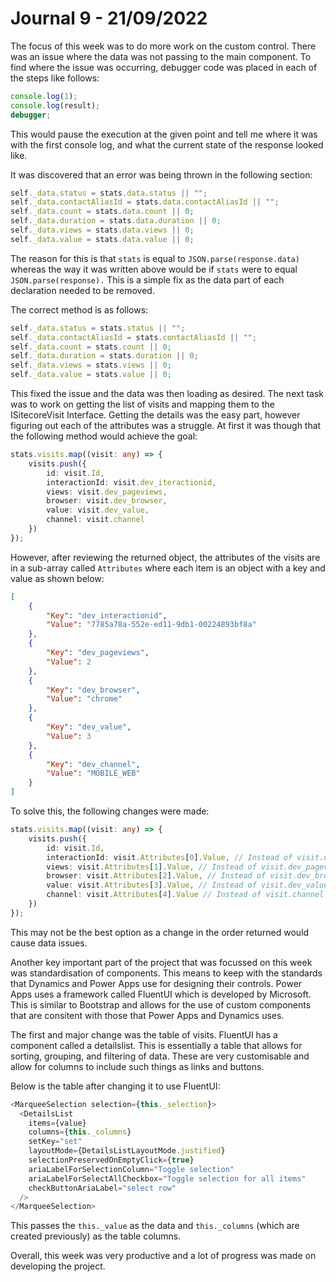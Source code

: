 # Journal 9 - 21/09/2022

The focus of this week was to do more work on the custom control. There was an issue where the data was not passing to the main component. To find where the issue was occurring, debugger code was placed in each of the steps like follows:

```typescript
console.log(1);
console.log(result);
debugger;
```

This would pause the execution at the given point and tell me where it was with the first console log, and what the current state of the response looked like.

It was discovered that an error was being thrown in the following section:

```typescript
self._data.status = stats.data.status || "";
self._data.contactAliasId = stats.data.contactAliasId || "";
self._data.count = stats.data.count || 0;
self._data.duration = stats.data.duration || 0;
self._data.views = stats.data.views || 0;
self._data.value = stats.data.value || 0;
```

The reason for this is that `stats` is equal to `JSON.parse(response.data)` whereas the way it was written above would be if `stats` were to equal `JSON.parse(response).` This is a simple fix as the data part of each declaration needed to be removed.

The correct method is as follows:

```typescript
self._data.status = stats.status || "";
self._data.contactAliasId = stats.contactAliasId || "";
self._data.count = stats.count || 0;
self._data.duration = stats.duration || 0;
self._data.views = stats.views || 0;
self._data.value = stats.value || 0;
```

This fixed the issue and the data was then loading as desired. The next task was to work on getting the list of visits and mapping them to the ISitecoreVisit Interface. Getting the details was the easy part, however figuring out each of the attributes was a struggle. At first it was though that the following method would achieve the goal:

```typescript
stats.visits.map((visit: any) => {
    visits.push({
        id: visit.Id,
        interactionId: visit.dev_iteractionid,
        views: visit.dev_pageviews,
        browser: visit.dev_browser,
        value: visit.dev_value,
        channel: visit.channel
    })
});
```

However, after reviewing the returned object, the attributes of the visits are in a sub-array called `Attributes` where each item is an object with a key and value as shown below:

```json
[
    {
        "Key": "dev_interactionid",
        "Value": "7785a78a-552e-ed11-9db1-00224893bf8a"
    },
    {
        "Key": "dev_pageviews",
        "Value": 2
    },
    {
        "Key": "dev_browser",
        "Value": "chrome"
    },
    {
        "Key": "dev_value",
        "Value": 3
    },
    {
        "Key": "dev_channel",
        "Value": "MOBILE_WEB"
    }
]
```

To solve this, the following changes were made:

```typescript
stats.visits.map((visit: any) => {
    visits.push({
        id: visit.Id,
        interactionId: visit.Attributes[0].Value, // Instead of visit.dev_iteractionid
        views: visit.Attributes[1].Value, // Instead of visit.dev_pageviews
        browser: visit.Attributes[2].Value, // Instead of visit.dev_browser
        value: visit.Attributes[3].Value, // Instead of visit.dev_value
        channel: visit.Attributes[4].Value // Instead of visit.channel
    })
});
```

This may not be the best option as a change in the order returned would cause data issues.

Another key important part of the project that was focussed on this week was standardisation of components. This means to keep with the standards that Dynamics and Power Apps use for designing their controls. Power Apps uses a framework called FluentUI which is developed by Microsoft. This is similar to Bootstrap and allows for the use of custom components that are consitent with those that Power Apps and Dynamics uses.

The first and major change was the table of visits. FluentUI has a component called a detailslist. This is essentially a table that allows for sorting, grouping, and filtering of data. These are very customisable and allow for columns to include such things as links and buttons.

Below is the table after changing it to use FluentUI:

```typescript
<MarqueeSelection selection={this._selection}>
  <DetailsList
    items={value}
    columns={this._columns}
    setKey="set"
    layoutMode={DetailsListLayoutMode.justified}
    selectionPreservedOnEmptyClick={true}
    ariaLabelForSelectionColumn="Toggle selection"
    ariaLabelForSelectAllCheckbox="Toggle selection for all items"
    checkButtonAriaLabel="select row"
  />
</MarqueeSelection>
```

This passes the `this._value` as the data and `this._columns` (which are created previously) as the table columns.

Overall, this week was very productive and a lot of progress was made on developing the project.
